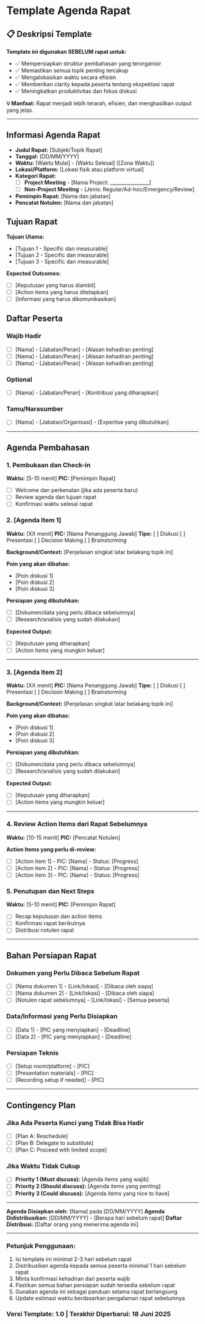 # Template Agenda Rapat

## 📋 Deskripsi Template
**Template ini digunakan SEBELUM rapat untuk:**
- ✅ Mempersiapkan struktur pembahasan yang terorganisir
- ✅ Memastikan semua topik penting tercakup
- ✅ Mengalokasikan waktu secara efisien
- ✅ Memberikan clarity kepada peserta tentang ekspektasi rapat
- ✅ Meningkatkan produktivitas dan fokus diskusi

**💡 Manfaat:** Rapat menjadi lebih terarah, efisien, dan menghasilkan output yang jelas.

---

## Informasi Agenda Rapat
- **Judul Rapat:** [Subjek/Topik Rapat]
- **Tanggal:** [DD/MM/YYYY]
- **Waktu:** [Waktu Mulai] - [Waktu Selesai] ([Zona Waktu])
- **Lokasi/Platform:** [Lokasi fisik atau platform virtual]
- **Kategori Rapat:** 
  - [ ] **Project Meeting** - [Nama Project: ________________]
  - [ ] **Non-Project Meeting** - [Jenis: Regular/Ad-hoc/Emergency/Review]
- **Pemimpin Rapat:** [Nama dan jabatan]
- **Pencatat Notulen:** [Nama dan jabatan]

## Tujuan Rapat
**Tujuan Utama:**
- [Tujuan 1 - Specific dan measurable]
- [Tujuan 2 - Specific dan measurable]
- [Tujuan 3 - Specific dan measurable]

**Expected Outcomes:**
- [ ] [Keputusan yang harus diambil]
- [ ] [Action items yang harus ditetapkan]
- [ ] [Informasi yang harus dikomunikasikan]

## Daftar Peserta

### Wajib Hadir
- [ ] [Nama] - [Jabatan/Peran] - [Alasan kehadiran penting]
- [ ] [Nama] - [Jabatan/Peran] - [Alasan kehadiran penting]
- [ ] [Nama] - [Jabatan/Peran] - [Alasan kehadiran penting]

### Optional
- [ ] [Nama] - [Jabatan/Peran] - [Kontribusi yang diharapkan]

### Tamu/Narasumber
- [ ] [Nama] - [Jabatan/Organisasi] - [Expertise yang dibutuhkan]

---

## Agenda Pembahasan

### 1. Pembukaan dan Check-in
**Waktu:** [5-10 menit]
**PIC:** [Pemimpin Rapat]
- [ ] Welcome dan perkenalan (jika ada peserta baru)
- [ ] Review agenda dan tujuan rapat
- [ ] Konfirmasi waktu selesai rapat

### 2. [Agenda Item 1]
**Waktu:** [XX menit]
**PIC:** [Nama Penanggung Jawab]
**Tipe:** [ ] Diskusi [ ] Presentasi [ ] Decision Making [ ] Brainstorming

**Background/Context:**
[Penjelasan singkat latar belakang topik ini]

**Poin yang akan dibahas:**
- [Poin diskusi 1]
- [Poin diskusi 2]
- [Poin diskusi 3]

**Persiapan yang dibutuhkan:**
- [ ] [Dokumen/data yang perlu dibaca sebelumnya]
- [ ] [Research/analisis yang sudah dilakukan]

**Expected Output:**
- [ ] [Keputusan yang diharapkan]
- [ ] [Action items yang mungkin keluar]

---

### 3. [Agenda Item 2]
**Waktu:** [XX menit]
**PIC:** [Nama Penanggung Jawab]
**Tipe:** [ ] Diskusi [ ] Presentasi [ ] Decision Making [ ] Brainstorming

**Background/Context:**
[Penjelasan singkat latar belakang topik ini]

**Poin yang akan dibahas:**
- [Poin diskusi 1]
- [Poin diskusi 2]
- [Poin diskusi 3]

**Persiapan yang dibutuhkan:**
- [ ] [Dokumen/data yang perlu dibaca sebelumnya]
- [ ] [Research/analisis yang sudah dilakukan]

**Expected Output:**
- [ ] [Keputusan yang diharapkan]
- [ ] [Action items yang mungkin keluar]

---

### 4. Review Action Items dari Rapat Sebelumnya
**Waktu:** [10-15 menit]
**PIC:** [Pencatat Notulen]

**Action Items yang perlu di-review:**
- [ ] [Action item 1] - PIC: [Nama] - Status: [Progress]
- [ ] [Action item 2] - PIC: [Nama] - Status: [Progress]
- [ ] [Action item 3] - PIC: [Nama] - Status: [Progress]

### 5. Penutupan dan Next Steps
**Waktu:** [5-10 menit]
**PIC:** [Pemimpin Rapat]
- [ ] Recap keputusan dan action items
- [ ] Konfirmasi rapat berikutnya
- [ ] Distribusi notulen rapat

---

## Bahan Persiapan Rapat

### Dokumen yang Perlu Dibaca Sebelum Rapat
- [ ] [Nama dokumen 1] - [Link/lokasi] - [Dibaca oleh siapa]
- [ ] [Nama dokumen 2] - [Link/lokasi] - [Dibaca oleh siapa]
- [ ] [Notulen rapat sebelumnya] - [Link/lokasi] - [Semua peserta]

### Data/Informasi yang Perlu Disiapkan
- [ ] [Data 1] - [PIC yang menyiapkan] - [Deadline]
- [ ] [Data 2] - [PIC yang menyiapkan] - [Deadline]

### Persiapan Teknis
- [ ] [Setup room/platform] - [PIC]
- [ ] [Presentation materials] - [PIC]
- [ ] [Recording setup if needed] - [PIC]

---

## Contingency Plan

### Jika Ada Peserta Kunci yang Tidak Bisa Hadir
- [ ] [Plan A: Reschedule]
- [ ] [Plan B: Delegate to substitute]
- [ ] [Plan C: Proceed with limited scope]

### Jika Waktu Tidak Cukup
- [ ] **Priority 1 (Must discuss):** [Agenda items yang wajib]
- [ ] **Priority 2 (Should discuss):** [Agenda items yang penting]
- [ ] **Priority 3 (Could discuss):** [Agenda items yang nice to have]

---

**Agenda Disiapkan oleh:** [Nama] pada [DD/MM/YYYY]
**Agenda Didistribusikan:** [DD/MM/YYYY] - [Berapa hari sebelum rapat]
**Daftar Distribusi:** [Daftar orang yang menerima agenda ini]

---

### Petunjuk Penggunaan:
1. Isi template ini minimal 2-3 hari sebelum rapat
2. Distribusikan agenda kepada semua peserta minimal 1 hari sebelum rapat
3. Minta konfirmasi kehadiran dari peserta wajib
4. Pastikan semua bahan persiapan sudah tersedia sebelum rapat
5. Gunakan agenda ini sebagai panduan selama rapat berlangsung
6. Update estimasi waktu berdasarkan pengalaman rapat sebelumnya

### Versi Template: 1.0 | Terakhir Diperbarui: 18 Juni 2025
